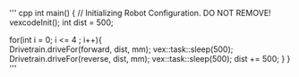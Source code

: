 '''
cpp
int main() {
  // Initializing Robot Configuration. DO NOT REMOVE!
  vexcodeInit();
  int dist = 500;

  for(int i = 0; i <= 4 ; i++){  
    Drivetrain.driveFor(forward, dist, mm); 
    vex::task::sleep(500);
    Drivetrain.driveFor(reverse, dist, mm);
    vex::task::sleep(500);
    dist += 500;
  }
}
'''
